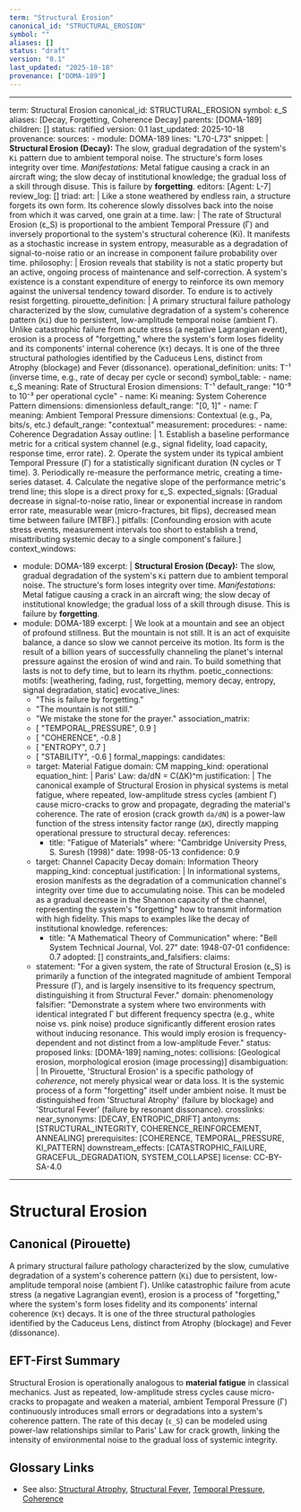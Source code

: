 ```yaml
---
term: "Structural Erosion"
canonical_id: "STRUCTURAL_EROSION"
symbol: ""
aliases: []
status: "draft"
version: "0.1"
last_updated: "2025-10-18"
provenance: ["DOMA-189"]
---
```


---
term: Structural Erosion
canonical_id: STRUCTURAL_EROSION
symbol: ε_S
aliases: [Decay, Forgetting, Coherence Decay]
parents: [DOMA-189]
children: []
status: ratified
version: 0.1
last_updated: 2025-10-18
provenance:
  sources:
    - module: DOMA-189
      lines: "L70-L73"
      snippet: |
        **Structural Erosion (Decay):** The slow, gradual degradation of the system's `Ki` pattern due to ambient temporal noise. The structure's form loses integrity over time. *Manifestations:* Metal fatigue causing a crack in an aircraft wing; the slow decay of institutional knowledge; the gradual loss of a skill through disuse. This is failure by **forgetting**.
  editors: [Agent: L-7]
  review_log: []
triad:
  art: |
    Like a stone weathered by endless rain, a structure forgets its own form. Its coherence slowly dissolves back into the noise from which it was carved, one grain at a time.
  law: |
    The rate of Structural Erosion (ε_S) is proportional to the ambient Temporal Pressure (Γ) and inversely proportional to the system's structural coherence (Ki). It manifests as a stochastic increase in system entropy, measurable as a degradation of signal-to-noise ratio or an increase in component failure probability over time.
  philosophy: |
    Erosion reveals that stability is not a static property but an active, ongoing process of maintenance and self-correction. A system's existence is a constant expenditure of energy to reinforce its own memory against the universal tendency toward disorder. To endure is to actively resist forgetting.
pirouette_definition: |
  A primary structural failure pathology characterized by the slow, cumulative degradation of a system's coherence pattern (`Ki`) due to persistent, low-amplitude temporal noise (ambient Γ). Unlike catastrophic failure from acute stress (a negative Lagrangian event), erosion is a process of "forgetting," where the system's form loses fidelity and its components' internal coherence (`Kτ`) decays. It is one of the three structural pathologies identified by the Caduceus Lens, distinct from Atrophy (blockage) and Fever (dissonance).
operational_definition:
  units: T⁻¹ (inverse time, e.g., rate of decay per cycle or second)
  symbol_table:
    - name: ε_S
      meaning: Rate of Structural Erosion
      dimensions: T⁻¹
      default_range: "10⁻⁹ to 10⁻³ per operational cycle"
    - name: Ki
      meaning: System Coherence Pattern
      dimensions: dimensionless
      default_range: "[0, 1]"
    - name: Γ
      meaning: Ambient Temporal Pressure
      dimensions: Contextual (e.g., Pa, bits/s, etc.)
      default_range: "contextual"
  measurement:
    procedures:
      - name: Coherence Degradation Assay
        outline: |
          1. Establish a baseline performance metric for a critical system channel (e.g., signal fidelity, load capacity, response time, error rate).
          2. Operate the system under its typical ambient Temporal Pressure (Γ) for a statistically significant duration (N cycles or T time).
          3. Periodically re-measure the performance metric, creating a time-series dataset.
          4. Calculate the negative slope of the performance metric's trend line; this slope is a direct proxy for ε_S.
        expected_signals: [Gradual decrease in signal-to-noise ratio, linear or exponential increase in random error rate, measurable wear (micro-fractures, bit flips), decreased mean time between failure (MTBF).]
        pitfalls: [Confounding erosion with acute stress events, measurement intervals too short to establish a trend, misattributing systemic decay to a single component's failure.]
context_windows:
  - module: DOMA-189
    excerpt: |
      **Structural Erosion (Decay):** The slow, gradual degradation of the system's `Ki` pattern due to ambient temporal noise. The structure's form loses integrity over time. *Manifestations:* Metal fatigue causing a crack in an aircraft wing; the slow decay of institutional knowledge; the gradual loss of a skill through disuse. This is failure by **forgetting**.
  - module: DOMA-189
    excerpt: |
      We look at a mountain and see an object of profound stillness. But the mountain is not still. It is an act of exquisite balance, a dance so slow we cannot perceive its motion. Its form is the result of a billion years of successfully channeling the planet's internal pressure against the erosion of wind and rain. To build something that lasts is not to defy time, but to learn its rhythm.
poetic_connections:
  motifs: [weathering, fading, rust, forgetting, memory decay, entropy, signal degradation, static]
  evocative_lines:
    - "This is failure by forgetting."
    - "The mountain is not still."
    - "We mistake the stone for the prayer."
  association_matrix:
    - [ "TEMPORAL_PRESSURE", 0.9 ]
    - [ "COHERENCE", -0.8 ]
    - [ "ENTROPY", 0.7 ]
    - [ "STABILITY", -0.6 ]
formal_mappings:
  candidates:
    - target: Material Fatigue
      domain: CM
      mapping_kind: operational
      equation_hint: |
        Paris' Law: da/dN = C(ΔK)^m
      justification: |
        The canonical example of Structural Erosion in physical systems is metal fatigue, where repeated, low-amplitude stress cycles (ambient Γ) cause micro-cracks to grow and propagate, degrading the material's coherence. The rate of erosion (crack growth `da/dN`) is a power-law function of the stress intensity factor range (`ΔK`), directly mapping operational pressure to structural decay.
      references:
        - title: "Fatigue of Materials"
          where: "Cambridge University Press, S. Suresh (1998)"
          date: 1998-05-13
      confidence: 0.9
    - target: Channel Capacity Decay
      domain: Information Theory
      mapping_kind: conceptual
      justification: |
        In informational systems, erosion manifests as the degradation of a communication channel's integrity over time due to accumulating noise. This can be modeled as a gradual decrease in the Shannon capacity of the channel, representing the system's "forgetting" how to transmit information with high fidelity. This maps to examples like the decay of institutional knowledge.
      references:
        - title: "A Mathematical Theory of Communication"
          where: "Bell System Technical Journal, Vol. 27"
          date: 1948-07-01
      confidence: 0.7
  adopted: []
constraints_and_falsifiers:
  claims:
    - statement: "For a given system, the rate of Structural Erosion (ε_S) is primarily a function of the integrated magnitude of ambient Temporal Pressure (Γ), and is largely insensitive to its frequency spectrum, distinguishing it from Structural Fever."
      domain: phenomenology
      falsifier: "Demonstrate a system where two environments with identical integrated Γ but different frequency spectra (e.g., white noise vs. pink noise) produce significantly different erosion rates without inducing resonance. This would imply erosion is frequency-dependent and not distinct from a low-amplitude Fever."
      status: proposed
      links: [DOMA-189]
naming_notes:
  collisions: [Geological erosion, morphological erosion (image processing)]
  disambiguation: |
    In Pirouette, 'Structural Erosion' is a specific pathology of *coherence*, not merely physical wear or data loss. It is the systemic process of a form "forgetting" itself under ambient noise. It must be distinguished from 'Structural Atrophy' (failure by blockage) and 'Structural Fever' (failure by resonant dissonance).
crosslinks:
  near_synonyms: [DECAY, ENTROPIC_DRIFT]
  antonyms: [STRUCTURAL_INTEGRITY, COHERENCE_REINFORCEMENT, ANNEALING]
  prerequisites: [COHERENCE, TEMPORAL_PRESSURE, KI_PATTERN]
  downstream_effects: [CATASTROPHIC_FAILURE, GRACEFUL_DEGRADATION, SYSTEM_COLLAPSE]
license: CC-BY-SA-4.0
---

# Structural Erosion

## Canonical (Pirouette)
A primary structural failure pathology characterized by the slow, cumulative degradation of a system's coherence pattern (`Ki`) due to persistent, low-amplitude temporal noise (ambient Γ). Unlike catastrophic failure from acute stress (a negative Lagrangian event), erosion is a process of "forgetting," where the system's form loses fidelity and its components' internal coherence (`Kτ`) decays. It is one of the three structural pathologies identified by the Caduceus Lens, distinct from Atrophy (blockage) and Fever (dissonance).

## EFT-First Summary
Structural Erosion is operationally analogous to **material fatigue** in classical mechanics. Just as repeated, low-amplitude stress cycles cause micro-cracks to propagate and weaken a material, ambient Temporal Pressure (Γ) continuously introduces small errors or degradations into a system's coherence pattern. The rate of this decay (`ε_S`) can be modeled using power-law relationships similar to Paris' Law for crack growth, linking the intensity of environmental noise to the gradual loss of systemic integrity.

## Glossary Links
- See also: [Structural Atrophy](link), [Structural Fever](link), [Temporal Pressure](link), [Coherence](link)